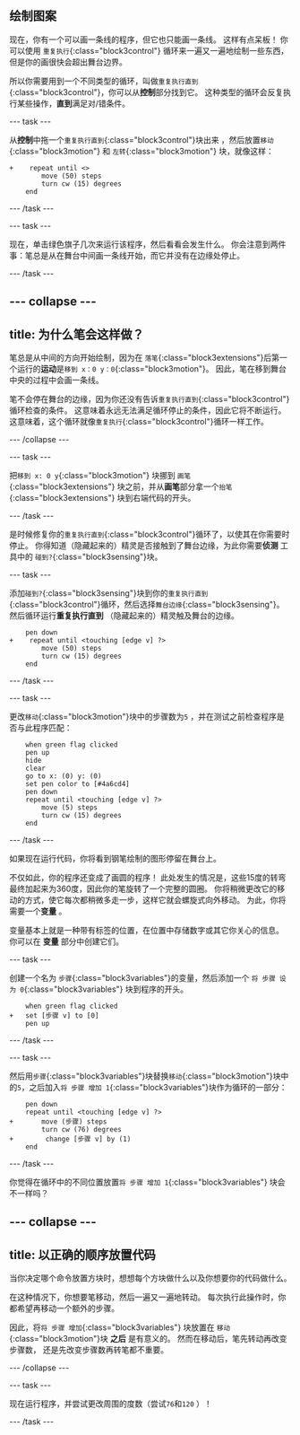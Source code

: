 ## 绘制图案

现在，你有一个可以画一条线的程序，但它也只能画一条线。 这样有点呆板！ 你可以使用 `重复执行`{:class="block3control"} 循环来一遍又一遍地绘制一些东西，但是你的画很快会超出舞台边界。

所以你需要用到一个不同类型的循环，叫做`重复执行直到`{:class="block3control"}，你可以从**控制**部分找到它。 这种类型的循环会反复执行某些操作，**直到**满足对/错条件。

--- task ---

从**控制**中拖一个`重复执行直到`{:class="block3control"}块出来 ，然后放置`移动`{:class="block3motion"} 和 `左转`{:class="block3motion"} 块，就像这样：

```blocks3
+    repeat until <> 
        move (50) steps
        turn cw (15) degrees
    end
```

--- /task ---

--- task ---

现在，单击绿色旗子几次来运行该程序，然后看看会发生什么。 你会注意到两件事：笔总是从在舞台中间画一条线开始，而它并没有在边缘处停止。

--- /task ---

--- collapse ---
---
title: 为什么笔会这样做？
---

笔总是从中间的方向开始绘制，因为在 `落笔`{:class="block3extensions"}后第一个运行的**运动**是`移到 x：0 y：0`{:class="block3motion"}。 因此，笔在移到舞台中央的过程中会画一条线。

笔不会停在舞台的边缘，因为你还没有告诉`重复执行直到`{:class="block3control"}循环检查的条件。 这意味着永远无法满足循环停止的条件，因此它将不断运行。 这意味着，这个循环就像`重复执行`{:class="block3control"}循环一样工作。

--- /collapse ---

--- task ---

把`移到 x: 0 y`{:class="block3motion"} 块挪到 `画笔`{:class="block3extensions"} 块之前，并从**画笔**部分拿一个`抬笔`{:class="block3extensions"} 块到右端代码的开头。

--- /task ---

是时候修复你的`重复执行直到`{:class="block3control"}循环了，以使其在你需要时停止。 你得知道（隐藏起来的）精灵是否接触到了舞台边缘，为此你需要**侦测** 工具中的 `碰到?`{:class="block3sensing"}块。

--- task ---

添加`碰到?`{:class="block3sensing"}块到你的`重复执行直到`{:class="block3control"}循环，然后选择`舞台边缘`{:class="block3sensing"}。 然后循环运行**重复执行直到** （隐藏起来的）精灵触及舞台的边缘。

```blocks3
    pen down
+    repeat until <touching [edge v] ?> 
        move (50) steps
        turn cw (15) degrees
    end
```

--- /task ---

--- task ---

更改`移动`{:class="block3motion"}块中的步骤数为`5` ，并在测试之前检查程序是否与此程序匹配：

```blocks3
    when green flag clicked
    pen up
    hide
    clear
    go to x: (0) y: (0)
    set pen color to [#4a6cd4]
    pen down
    repeat until <touching [edge v] ?> 
        move (5) steps
        turn cw (15) degrees
    end
```

--- /task ---

如果现在运行代码，你将看到钢笔绘制的图形停留在舞台上。

不仅如此，你的程序还变成了画圆的程序！ 此处发生的情况是，这些15度的转弯最终加起来为360度，因此你的笔旋转了一个完整的圆圈。 你将稍微更改它的移动的方式，使它每次都稍微多走一步，这样它就会螺旋式向外移动。 为此，你将需要一个**变量** 。

变量基本上就是一种带有标签的位置，在位置中存储数字或其它你关心的信息。 你可以在 **变量** 部分中创建它们。

--- task ---

创建一个名为 `步骤`{:class="block3variables"}的变量，然后添加一个 `将 步骤 设为 0`{:class="block3variables"} 块到程序的开头。

```blocks3
    when green flag clicked
+   set [步骤 v] to [0]
    pen up
```

--- /task ---

--- task ---

然后用`步骤`{:class="block3variables"}块替换`移动`{:class="block3motion"}块中的`5`，之后加入`将 步骤 增加 1`{:class="block3variables"}块作为循环的一部分：

```blocks3
    pen down
    repeat until <touching [edge v] ?> 
+       move (步骤) steps
        turn cw (76) degrees
+        change [步骤 v] by (1)
    end
```

--- /task ---

你觉得在循环中的不同位置放置`将 步骤 增加 1`{:class="block3variables"} 块会不一样吗？

--- collapse ---
---
title: 以正确的顺序放置代码
---

当你决定哪个命令放置方块时，想想每个方块做什么以及你想要你的代码做什么。

在这种情况下，你想要笔移动，然后一遍又一遍地转动。 每次执行此操作时，你都希望再移动一个额外的步骤。

因此，将`将 步骤 增加`{:class="block3variables"} 块放置在 `移动`{:class="block3motion"}块 **之后** 是有意义的。 然而在移动后，笔先转动再改变步骤数， 还是先改变步骤数再转笔都不重要。

--- /collapse ---

--- task ---

现在运行程序，并尝试更改周围的度数（尝试`76`和`120` ）！

--- /task ---